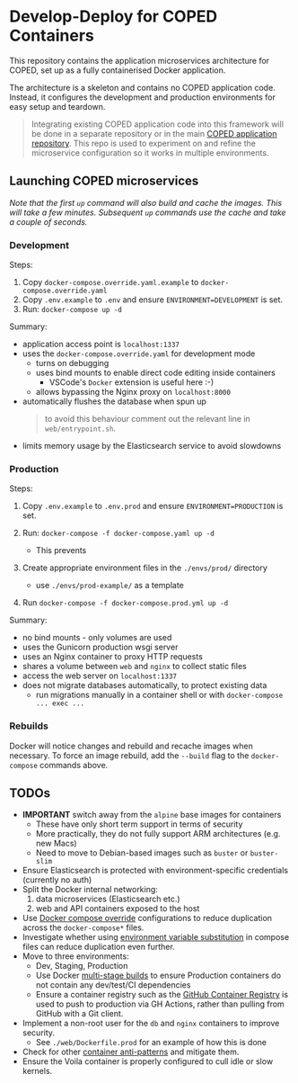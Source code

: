 # Develop-Deploy for COPED Containers

This repository contains the application microservices architecture for COPED, set up as a fully containerised Docker application.

The architecture is a skeleton and contains no COPED application code. Instead, it configures the development and production environments for easy setup and teardown.

> Integrating existing COPED application code into this framework will be done in a separate repository or in the main [COPED application repository](https://github.com/cogent-computing/COPED). This repo is used to experiment on and refine the microservice configuration so it works in multiple environments.

## Launching COPED microservices

_Note that the first `up` command will also build and cache the images. This will take a few minutes. Subsequent `up` commands use the cache and take a couple of seconds._

### Development

Steps:

1. Copy `docker-compose.override.yaml.example` to `docker-compose.override.yaml`
2. Copy `.env.example` to `.env` and ensure `ENVIRONMENT=DEVELOPMENT` is set.
3. Run: `docker-compose up -d`

Summary:

* application access point is `localhost:1337`
* uses the `docker-compose.override.yaml` for development mode
    - turns on debugging
    - uses bind mounts to enable direct code editing inside containers
        - VSCode's `Docker` extension is useful here :-)
    - allows bypassing the Nginx proxy on `localhost:8000`
* automatically flushes the database when spun up
    > to avoid this behaviour comment out the relevant line in `web/entrypoint.sh`.
* limits memory usage by the Elasticsearch service to avoid slowdowns

### Production

Steps:

1. Copy `.env.example` to `.env.prod` and ensure `ENVIRONMENT=PRODUCTION` is set.
2. Run: `docker-compose -f docker-compose.yaml up -d`
    - This prevents 


1. Create appropriate environment files in the `./envs/prod/` directory
    - use `./envs/prod-example/` as a template
2. Run `docker-compose -f docker-compose.prod.yml up -d`

Summary:

* no bind mounts - only volumes are used
* uses the Gunicorn production wsgi server
* uses an Nginx container to proxy HTTP requests
* shares a volume between `web` and `nginx` to collect static files
* access the web server on `localhost:1337`
* does not migrate databases automatically, to protect existing data
    - run migrations manually in a container shell or with `docker-compose ... exec ...`

### Rebuilds

Docker will notice changes and rebuild and recache images when necessary. To force an image rebuild, add the `--build` flag to the `docker-compose` commands above.

## TODOs

- **IMPORTANT** switch away from the `alpine` base images for containers
    - These have only short term support in terms of security
    - More practically, they do not fully support ARM architectures (e.g. new Macs)
    - Need to move to Debian-based images such as `buster` or `buster-slim`
- Ensure Elasticsearch is protected with environment-specific credentials (currently no auth)
- Split the Docker internal networking:
    1. data microservices (Elasticsearch etc.)
    2. web and API containers exposed to the host 
- Use [Docker compose override](https://docs.docker.com/compose/extends/) configurations to reduce duplication across the `docker-compose*` files.
- Investigate whether using [environment variable substitution](https://docs.docker.com/compose/environment-variables/) in compose files can reduce duplication even further.  
- Move to three environments:
    - Dev, Staging, Production
    - Use Docker [multi-stage builds](https://docs.docker.com/develop/develop-images/multistage-build/) to ensure Production containers do not contain any dev/test/CI dependencies
    - Ensure a container registry such as the [GitHub Container Registry](https://ghcr.io) is used to push to production via GH Actions, rather than pulling from GitHub with a Git client.
- Implement a non-root user for the `db` and `nginx` containers to improve security.
    - See `./web/Dockerfile.prod` for an example of how this is done
- Check for other [container anti-patterns](https://codefresh.io/containers/docker-anti-patterns/) and mitigate them.
- Ensure the Voila container is properly configured to cull idle or slow kernels.
